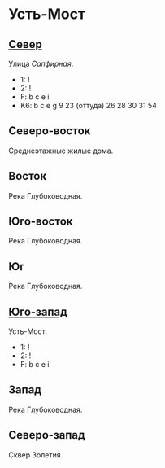 # Усть-Мост

## [Север](./10615100.md)

Улица *Сапфирная*.

* 1:    !
* 2:    !
* F:    b   c   e   i
* K6:   b   c   e   g
        9   23 (оттуда) 26  28  30  31  54

## Северо-восток

Среднеэтажные жилые дома.

## Восток

Река Глубоководная.

## Юго-восток

Река Глубоководная.

## Юг

Река Глубоководная.

## [Юго-запад](./600135.md)

Усть-Мост.

* 1:    !
* 2:    !
* F:    b   c   e   i

## Запад

Река Глубоководная.

## Северо-запад

Сквер Золетия.
